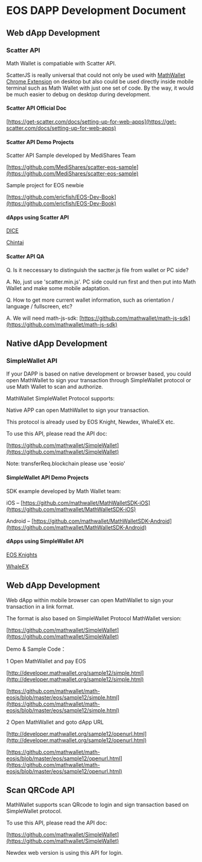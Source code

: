 # EOS DAPP Development Document

## Web dApp Development

### Scatter API

Math Wallet is compatiable with Scatter API.

ScatterJS is really universal that could not only be used with [MathWallet Chrome Extension](https://chrome.google.com/webstore/detail/math-wallet/afbcbjpbpfadlkmhmclhkeeodmamcflc) on desktop but also could be used directly inside mobile terminal such as Math Wallet with just one set of code. By the way, it would be much easier to debug on desktop during development.

#### Scatter API Official Doc

[https://get-scatter.com/docs/setting-up-for-web-apps](https://get-scatter.com/docs/setting-up-for-web-apps)

#### Scatter API Demo Projects

Scatter API Sample developed by MediShares Team

[https://github.com/MediShares/scatter-eos-sample](https://github.com/MediShares/scatter-eos-sample)

Sample project for EOS newbie

[https://github.com/ericfish/EOS-Dev-Book](https://github.com/ericfish/EOS-Dev-Book)

#### dApps using Scatter API

[DICE](https://betdice.one)

[Chintai](https://eos.chintai.io)

#### Scatter API QA

Q. Is it neccessary to distinguish the sactter.js file from wallet or PC side?

A. No, just use 'scatter.min.js'. PC side could run first and then put into Math Wallet and make some mobile adaptation.

Q. How to get more current wallet information, such as orientation / language / fullscreen, etc?

A. We will need math-js-sdk: [https://github.com/mathwallet/math-js-sdk](https://github.com/mathwallet/math-js-sdk)

## Native dApp Development

### SimpleWallet API

If your DAPP is based on native development or browser based, you could open MathWallet to sign your transaction through SimpleWallet protocol or use Math Wallet to scan and authorize.

MathWallet SimpleWallet Protocol supports:

Native APP can open MathWallet to sign your transaction.

This protocol is already used by EOS Knight, Newdex, WhaleEX etc.

To use this API, please read the API doc:

[https://github.com/mathwallet/SimpleWallet](https://github.com/mathwallet/SimpleWallet)

Note: transferReq.blockchain please use 'eosio'

#### SimpleWallet API Demo Projects

SDK example developed by Math Wallet team:

iOS – [https://github.com/mathwallet/MathWalletSDK-iOS](https://github.com/mathwallet/MathWalletSDK-iOS)

Android – [https://github.com/mathwallet/MathWalletSDK-Android](https://github.com/mathwallet/MathWalletSDK-Android)

#### dApps using SimpleWallet API

[EOS Knights](http://eosknights.io)

[WhaleEX](https://whaleex.com)

## Web dApp Development

Web dApp within mobile browser can open MathWallet to sign your transaction in a link format.

The format is also based on SimpleWallet Protocol MathWallet version:

[https://github.com/mathwallet/SimpleWallet](https://github.com/mathwallet/SimpleWallet)

Demo & Sample Code：

1 Open MathWallet and pay EOS

[http://developer.mathwallet.org/sample12/simple.html](http://developer.mathwallet.org/sample12/simple.html)

[https://github.com/mathwallet/math-eosjs/blob/master/eos/sample12/simple.html](https://github.com/mathwallet/math-eosjs/blob/master/eos/sample12/simple.html)

2 Open MathWallet and goto dApp URL

[http://developer.mathwallet.org/sample12/openurl.html](http://developer.mathwallet.org/sample12/openurl.html)

[https://github.com/mathwallet/math-eosjs/blob/master/eos/sample12/openurl.html](https://github.com/mathwallet/math-eosjs/blob/master/eos/sample12/openurl.html)

## Scan QRCode API

MathWallet supports scan QRcode to login and sign transaction based on SimpleWallet protocol.

To use this API, please read the API doc:

[https://github.com/mathwallet/SimpleWallet](https://github.com/mathwallet/SimpleWallet)

Newdex web version is using this API for login.